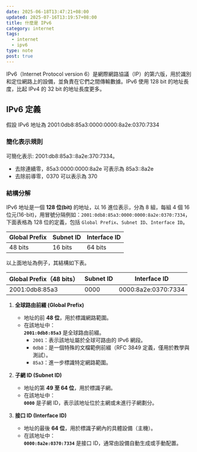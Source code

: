 ```yaml
---
date: 2025-06-18T13:47:21+08:00
updated: 2025-07-16T13:19:57+08:00
title: 什麼是 IPv6
category: internet
tags:
  - internet
  - ipv6
type: note
post: true
---
```


IPv6（Internet Protocol version 6）是網際網路協議（IP）的第六版，用於識別和定位網路上的設備，並負責在它們之間傳輸數據。IPv6 使用 128 bit 的地址長度，比起 IPv4 的 32 bit 的地址長度更多。

<!--more-->

## IPv6 定義

假設 IPv6 地址為 2001:0db8:85a3:0000:0000:8a2e:0370:7334

### 簡化表示規則

可簡化表示: 2001:db8:85a3::8a2e:370:7334。

- 去除連續零，85a3:0000:0000:8a2e 可表示為 85a3::8a2e
- 去除前導零，0370 可以表示為 370

### 結構分解

IPv6 地址是一個 **128 位(bit)** 的地址，以 16 進位表示，分為 8 組，每組 4 個 16 位元(16-bit)，用冒號分隔例如：`2001:0db8:85a3:0000:0000:8a2e:0370:7334`，下面表格為 128 位的定義，包括 `Global Prefix`、`Subnet ID`、`Interface ID`。

| Global Prefix | Subnet ID | Interface ID |
| ------------- | --------- | ------------ |
| 48 bits       | 16 bits   | 64 bits      |

以上面地址為例子，其結構如下表。

| Global Prefix（48 bits） | Subnet ID | Interface ID        |
| ------------------------ | --------- | ------------------- |
| 2001:0db8:85a3           | 0000      | 0000:8a2e:0370:7334 |

1. **全球路由前綴 (Global Prefix)**

    - 地址的前 **48 位**，用於標識網路範圍。
    - 在該地址中：  
        **`2001:0db8:85a3`** 是全球路由前綴。
        - `2001`：表示該地址屬於全球可路由的 IPv6 網段。
        - `0db8`：是一個特殊的文檔範例前綴（RFC 3849 定義，僅用於教學與測試）。
        - `85a3`：進一步標識特定網路範圍。

2. **子網 ID (Subnet ID)**

    - 地址的第 **49 至 64 位**，用於標識子網。
    - 在該地址中：  
        **`0000`** 是子網 ID，表示該地址位於主網或未進行子網劃分。
3. **接口 ID (Interface ID)**

    - 地址的最後 **64 位**，用於標識子網內的具體設備（主機）。
    - 在該地址中：  
        **`0000:8a2e:0370:7334`** 是接口 ID，通常由設備自動生成或手動配置。
